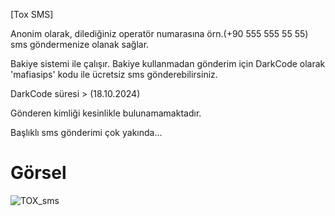 [Tox SMS] 

Anonim olarak, dilediğiniz operatör numarasına örn.(+90 555 555 55 55) sms göndermenize olanak sağlar.

Bakiye sistemi ile çalışır. Bakiye kullanmadan gönderim için DarkCode olarak 'mafiasips' kodu ile ücretsiz sms gönderebilirsiniz. 

DarkCode süresi > (18.10.2024)

Gönderen kimliği kesinlikle bulunamamaktadır.

Başlıklı sms gönderimi çok yakında...

# Görsel

![TOX_sms](https://github.com/user-attachments/assets/1ed502b8-9fb7-4509-8fe1-5bd48ea6457c)
